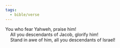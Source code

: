 ```yaml
---
tags:
  - bible/verse
---
```

You who fear Yahweh, praise him!  
    All you descendants of Jacob, glorify him!  
    Stand in awe of him, all you descendants of Israel!